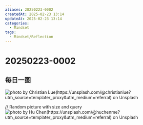 ```yaml
---
aliases: 20250223-0002
createdAt: 2025-02-23 13:14
updateAt: 2025-02-23 13:14
categories:
  - Mindset
tags:
  - Mindset/Reflection
---
```

# 20250223-0002


## 每日一图
![photo by Christian Lue(https://unsplash.com/@christianlue?utm_source=templater_proxy&utm_medium=referral) on Unsplash](https://images.unsplash.com/photo-1671996610887-888bda279b38?crop=entropy&cs=srgb&fm=jpg&ixid=M3w2NDU1OTF8MHwxfHJhbmRvbXx8fHx8fHx8fDE3NDAyODc2Njl8&ixlib=rb-4.0.3&q=85&w=800&h=600)

// Random picture with size and query
![photo by Hu Chen(https://unsplash.com/@huchenme?utm_source=templater_proxy&utm_medium=referral) on Unsplash](https://images.unsplash.com/photo-1516026672322-bc52d61a55d5?crop=entropy&cs=srgb&fm=jpg&ixid=M3w2NDU1OTF8MHwxfHJhbmRvbXx8fHx8fHx8fDE3NDAyODc2Njl8&ixlib=rb-4.0.3&q=85&w=800&h=800)
